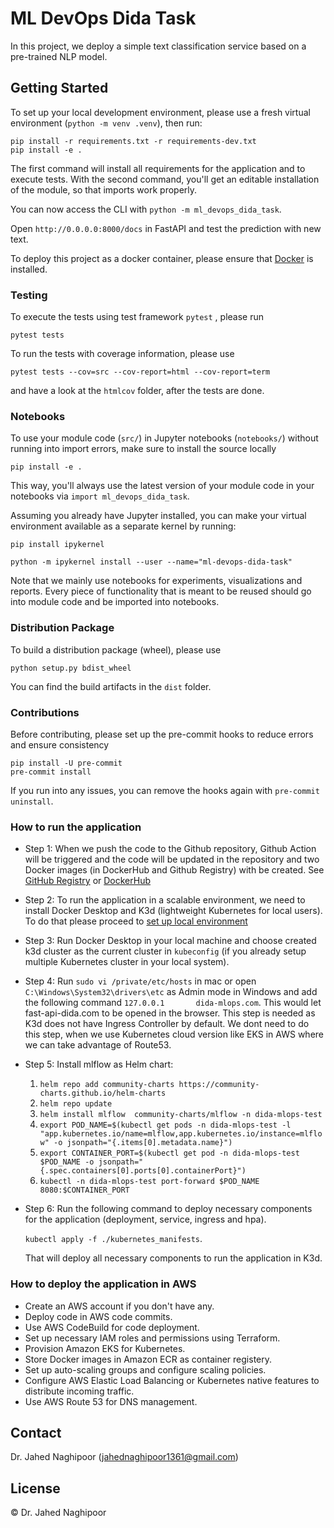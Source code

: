 # ML DevOps Dida Task

In this project, we deploy a simple text classification service based on a pre-trained NLP model.

## Getting Started

To set up your local development environment, please use a fresh virtual environment (`python -m venv .venv`), then run:

    pip install -r requirements.txt -r requirements-dev.txt
    pip install -e .

The first command will install all requirements for the application and to execute tests.
With the second command, you'll get an editable installation of the module, so that imports work properly.

You can now access the CLI with `python -m ml_devops_dida_task`.

Open `http://0.0.0.0:8000/docs` in FastAPI and test the prediction with new text.

To deploy this project as a docker container, please ensure that [Docker](https://docs.docker.com/install/) is installed.

### Testing

To execute the tests using test framework `pytest` , please run

    pytest tests

To run the tests with coverage information, please use

    pytest tests --cov=src --cov-report=html --cov-report=term

and have a look at the `htmlcov` folder, after the tests are done.

### Notebooks

To use your module code (`src/`) in Jupyter notebooks (`notebooks/`) without running into import errors, make sure to install the source locally

    pip install -e .

This way, you'll always use the latest version of your module code in your notebooks via `import ml_devops_dida_task`.

Assuming you already have Jupyter installed, you can make your virtual environment available as a separate kernel by running:

    pip install ipykernel

    python -m ipykernel install --user --name="ml-devops-dida-task"

Note that we mainly use notebooks for experiments, visualizations and reports. Every piece of functionality that is meant to be reused should go into module code and be imported into notebooks.

### Distribution Package

To build a distribution package (wheel), please use

    python setup.py bdist_wheel

You can find the build artifacts in the `dist` folder.

### Contributions

Before contributing, please set up the pre-commit hooks to reduce errors and ensure consistency

    pip install -U pre-commit
    pre-commit install

If you run into any issues, you can remove the hooks again with `pre-commit uninstall`.

### How to run the application
- Step 1: When we push the code to the Github repository, Github Action will be triggered and the code will be updated in the repository and two Docker images (in DockerHub and Github Registry) with be created. See [GitHub Registry](https://github.com/JahedNaghipoor/ml-devops-dida-task/pkgs/container/ml-devops-dida-task) or [DockerHub](https://hub.docker.com/repository/docker/jahednaghipoor/ml_devops_dida_task/tags?page=1&ordering=last_updated)

- Step 2: To run the application in a scalable environment, we need to install Docker Desktop and K3d (lightweight Kubernetes for local users). To do that please proceed to [set up local environment](kubernetes_manifests/README.asciidoc)

- Step 3: Run Docker Desktop in your local machine and choose created k3d cluster as the current cluster in `kubeconfig` (if you already setup multiple Kubernetes cluster in your local system).

- Step 4: Run `sudo vi /private/etc/hosts` in mac or open `C:\Windows\System32\drivers\etc` as Admin mode in Windows and add the following command
  `127.0.0.1       dida-mlops.com`. This would let fast-api-dida.com to be opened in the browser. This step is needed as K3d does not have Ingress Controller by default. We dont need to do this step, when we use Kubernetes cloud version like EKS in AWS where we can take advantage of Route53.

- Step 5: Install mlflow as Helm chart:
   1. `helm repo add community-charts https://community-charts.github.io/helm-charts`
   2. `helm repo update`
   3. `helm install mlflow  community-charts/mlflow -n dida-mlops-test`
   4. `export POD_NAME=$(kubectl get pods -n dida-mlops-test -l "app.kubernetes.io/name=mlflow,app.kubernetes.io/instance=mlflow" -o jsonpath="{.items[0].metadata.name}")`
   5. `export CONTAINER_PORT=$(kubectl get pod -n dida-mlops-test $POD_NAME -o jsonpath="{.spec.containers[0].ports[0].containerPort}")`
   6. `kubectl -n dida-mlops-test port-forward $POD_NAME 8080:$CONTAINER_PORT`

- Step 6: Run the following command to deploy necessary components for the application (deployment, service, ingress and hpa).
  
  `kubectl apply -f ./kubernetes_manifests`.
  
  That will deploy all necessary components to run the application in K3d.


### How to deploy the application in AWS

- Create an AWS account if you don't have any.
- Deploy code in AWS code commits.
- Use AWS CodeBuild for code deployment.
- Set up necessary IAM roles and permissions using Terraform.
- Provision Amazon EKS for Kubernetes.
- Store Docker images in Amazon ECR as container registery.
- Set up auto-scaling groups and configure scaling policies.
- Configure AWS Elastic Load Balancing or Kubernetes native features to distribute incoming traffic.
- Use AWS Route 53 for DNS management.

## Contact

Dr. Jahed Naghipoor (jahednaghipoor1361@gmail.com)

## License

© Dr. Jahed Naghipoor
